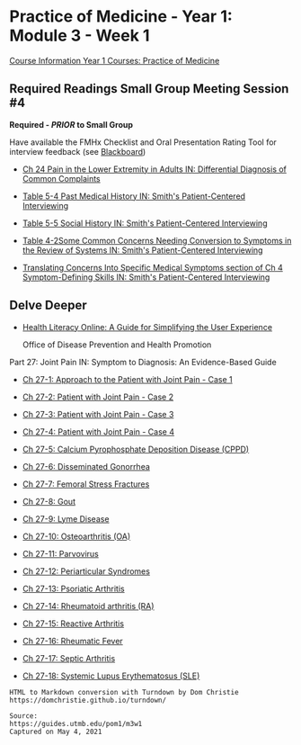 # Practice of Medicine - Year 1: Module 3 - Week 1

[Course Information Year 1 Courses: Practice of Medicine](/pom1/course-information.md)

## Required Readings Small Group Meeting Session #4

**Required - _PRIOR_ to Small Group**

Have available the FMHx Checklist and Oral Presentation Rating Tool for interview feedback (see [Blackboard](https://utmb.blackboard.com/webapps/blackboard/content/launchLink.jsp?course_id=_14555_1&toc_id=_167566_1&mode=cpview&mode=reset&courseTocLabel=COURSE_DEFAULT.BulletinBoard.MODULE.label))

*   [Ch 24 Pain in the Lower Extremity in Adults IN: Differential Diagnosis of Common Complaints](http://libux.utmb.edu/login?url=https://www.clinicalkey.com/#!/content/book/3-s2.0-B9780323512329000242)
    
*   [Table 5-4 Past Medical History IN: Smith's Patient-Centered Interviewing](http://libux.utmb.edu/login?url=https://accessmedicine.mhmedical.com/ViewLarge.aspx?figid=194189993&gbosContainerID=0&gbosid=0&groupID=0&sectionId=193676388)
    
*   [Table 5-5 Social History IN: Smith's Patient-Centered Interviewing](http://libux.utmb.edu/login?url=https://accessmedicine.mhmedical.com/ViewLarge.aspx?figid=194190022&gbosContainerID=0&gbosid=0&groupID=0&sectionId=193676388)
    
*   [Table 4-2Some Common Concerns Needing Conversion to Symptoms in the Review of Systems IN: Smith's Patient-Centered Interviewing](http://libux.utmb.edu/login?url=https://accessmedicine.mhmedical.com/ViewLarge.aspx?figid=194189849&gbosContainerID=0&gbosid=0&groupID=0&sectionId=193676303)
    
*   [Translating Concerns Into Specific Medical Symptoms section of Ch 4 Symptom-Defining Skills IN: Smith's Patient-Centered Interviewing](http://libux.utmb.edu/login?url=https://accessmedicine.mhmedical.com/content.aspx?bookid=2446&sectionid=193676303#1154805654)
    

## Delve Deeper

*   [Health Literacy Online: A Guide for Simplifying the User Experience](http://libux.utmb.edu/login?url=https://health.gov/healthliteracyonline/)
    
    Office of Disease Prevention and Health Promotion
    

Part 27: Joint Pain IN: Symptom to Diagnosis: An Evidence-Based Guide

*   [Ch 27-1: Approach to the Patient with Joint Pain - Case 1](http://libux.utmb.edu/login?url=https://accessmedicine.mhmedical.com/content.aspx?bookid=2715&sectionid=249061365)
    
*   [Ch 27-2: Patient with Joint Pain - Case 2](http://libux.utmb.edu/login?url=https://accessmedicine.mhmedical.com/content.aspx?bookid=2715&sectionid=249061389)
    
*   [Ch 27-3: Patient with Joint Pain - Case 3](http://libux.utmb.edu/login?url=https://accessmedicine.mhmedical.com/content.aspx?bookid=2715&sectionid=249061404)
    
*   [Ch 27-4: Patient with Joint Pain - Case 4](http://libux.utmb.edu/login?url=https://accessmedicine.mhmedical.com/content.aspx?bookid=2715&sectionid=249061423)
    
*   [Ch 27-5: Calcium Pyrophosphate Deposition Disease (CPPD)](http://libux.utmb.edu/login?url=https://accessmedicine.mhmedical.com/content.aspx?bookid=2715&sectionid=249061439)
    
*   [Ch 27-6: Disseminated Gonorrhea](http://libux.utmb.edu/login?url=https://accessmedicine.mhmedical.com/content.aspx?bookid=2715&sectionid=249061448)
    
*   [Ch 27-7: Femoral Stress Fractures](http://libux.utmb.edu/login?url=https://accessmedicine.mhmedical.com/content.aspx?bookid=2715&sectionid=249061458)
    
*   [Ch 27-8: Gout](http://libux.utmb.edu/login?url=https://accessmedicine.mhmedical.com/content.aspx?bookid=2715&sectionid=249061467)
    
*   [Ch 27-9: Lyme Disease](http://libux.utmb.edu/login?url=https://accessmedicine.mhmedical.com/content.aspx?bookid=2715&sectionid=249061478)
    
*   [Ch 27-10: Osteoarthritis (OA)](http://libux.utmb.edu/login?url=https://accessmedicine.mhmedical.com/content.aspx?bookid=2715&sectionid=249061487)
    
*   [Ch 27-11: Parvovirus](http://libux.utmb.edu/login?url=https://accessmedicine.mhmedical.com/content.aspx?bookid=2715&sectionid=249061498)
    
*   [Ch 27-12: Periarticular Syndromes](http://libux.utmb.edu/login?url=https://accessmedicine.mhmedical.com/content.aspx?bookid=2715&sectionid=249061508)
    
*   [Ch 27-13: Psoriatic Arthritis](http://libux.utmb.edu/login?url=https://accessmedicine.mhmedical.com/content.aspx?bookid=2715&sectionid=249061512)
    
*   [Ch 27-14: Rheumatoid arthritis (RA)](http://libux.utmb.edu/login?url=https://accessmedicine.mhmedical.com/content.aspx?bookid=2715&sectionid=249061521)
    
*   [Ch 27-15: Reactive Arthritis](https://accessmedicine.mhmedical.com/content.aspx?bookid=2715&sectionid=249061532)
    
*   [Ch 27-16: Rheumatic Fever](http://libux.utmb.edu/login?url=https://accessmedicine.mhmedical.com/content.aspx?bookid=2715&sectionid=249061542)
    
*   [Ch 27-17: Septic Arthritis](http://libux.utmb.edu/login?url=https://accessmedicine.mhmedical.com/content.aspx?bookid=2715&sectionid=249061552)
    
*   [Ch 27-18: Systemic Lupus Erythematosus (SLE)](http://libux.utmb.edu/login?url=https://accessmedicine.mhmedical.com/content.aspx?bookid=2715&sectionid=249061561)

```
HTML to Markdown conversion with Turndown by Dom Christie
https://domchristie.github.io/turndown/

Source:
https://guides.utmb.edu/pom1/m3w1
Captured on May 4, 2021
```
